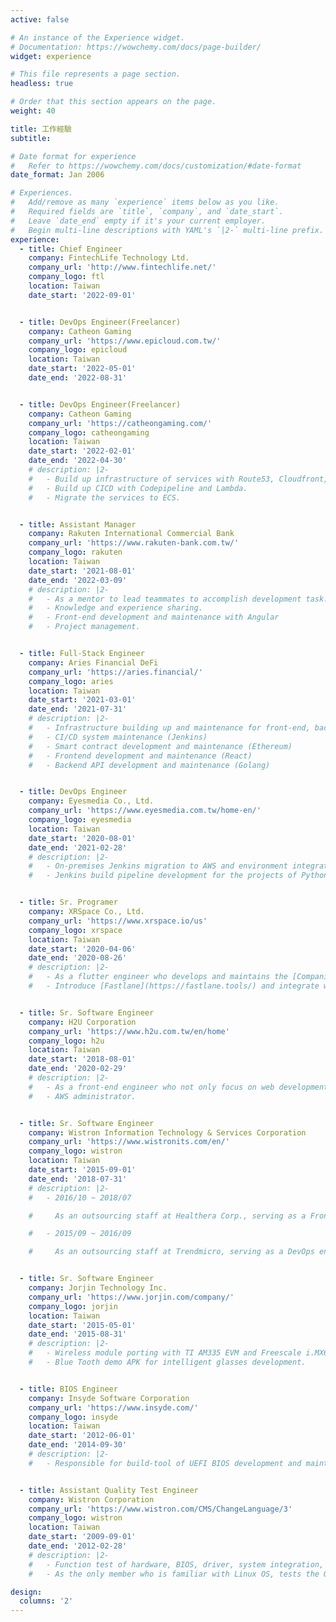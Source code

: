 ```yaml
---
active: false

# An instance of the Experience widget.
# Documentation: https://wowchemy.com/docs/page-builder/
widget: experience

# This file represents a page section.
headless: true

# Order that this section appears on the page.
weight: 40

title: 工作經驗
subtitle:

# Date format for experience
#   Refer to https://wowchemy.com/docs/customization/#date-format
date_format: Jan 2006

# Experiences.
#   Add/remove as many `experience` items below as you like.
#   Required fields are `title`, `company`, and `date_start`.
#   Leave `date_end` empty if it's your current employer.
#   Begin multi-line descriptions with YAML's `|2-` multi-line prefix.
experience:
  - title: Chief Engineer
    company: FintechLife Technology Ltd.
    company_url: 'http://www.fintechlife.net/'
    company_logo: ftl
    location: Taiwan
    date_start: '2022-09-01'


  - title: DevOps Engineer(Freelancer)
    company: Catheon Gaming
    company_url: 'https://www.epicloud.com.tw/'
    company_logo: epicloud
    location: Taiwan
    date_start: '2022-05-01'
    date_end: '2022-08-31'


  - title: DevOps Engineer(Freelancer)
    company: Catheon Gaming
    company_url: 'https://catheongaming.com/'
    company_logo: catheongaming
    location: Taiwan
    date_start: '2022-02-01'
    date_end: '2022-04-30'
    # description: |2-
    #   - Build up infrastructure of services with Route53, Cloudfront, S3, EC2, ALB.
    #   - Build up CICD with Codepipeline and Lambda.
    #   - Migrate the services to ECS.


  - title: Assistant Manager
    company: Rakuten International Commercial Bank
    company_url: 'https://www.rakuten-bank.com.tw/'
    company_logo: rakuten
    location: Taiwan
    date_start: '2021-08-01'
    date_end: '2022-03-09'
    # description: |2-
    #   - As a mentor to lead teammates to accomplish development task.
    #   - Knowledge and experience sharing.
    #   - Front-end development and maintenance with Angular
    #   - Project management.


  - title: Full-Stack Engineer
    company: Aries Financial DeFi
    company_url: 'https://aries.financial/'
    company_logo: aries
    location: Taiwan
    date_start: '2021-03-01'
    date_end: '2021-07-31'
    # description: |2-
    #   - Infrastructure building up and maintenance for front-end, back-end and RDB with AWS.
    #   - CI/CD system maintenance (Jenkins)
    #   - Smart contract development and maintenance (Ethereum)
    #   - Frontend development and maintenance (React)
    #   - Backend API development and maintenance (Golang)


  - title: DevOps Engineer
    company: Eyesmedia Co., Ltd.
    company_url: 'https://www.eyesmedia.com.tw/home-en/'
    company_logo: eyesmedia
    location: Taiwan
    date_start: '2020-08-01'
    date_end: '2021-02-28'
    # description: |2-
    #   - On-premises Jenkins migration to AWS and environment integration.
    #   - Jenkins build pipeline development for the projects of Python, Java, .Net and NodeJS.


  - title: Sr. Programer
    company: XRSpace Co., Ltd.
    company_url: 'https://www.xrspace.io/us'
    company_logo: xrspace
    location: Taiwan
    date_start: '2020-04-06'
    date_end: '2020-08-26'
    # description: |2-
    #   - As a flutter engineer who develops and maintains the [Companion APP](https://apps.apple.com/us/app/xrspace/id1488739390) of the head suit.
    #   - Introduce [Fastlane](https://fastlane.tools/) and integrate with Jenkins to accelerate the time of app release for all environments by just one click.


  - title: Sr. Software Engineer
    company: H2U Corporation
    company_url: 'https://www.h2u.com.tw/en/home'
    company_logo: h2u
    location: Taiwan
    date_start: '2018-08-01'
    date_end: '2020-02-29'
    # description: |2-
    #   - As a front-end engineer who not only focus on web development but also acts as the role for defining the mobile app structure and backend API development.
    #   - AWS administrator.


  - title: Sr. Software Engineer
    company: Wistron Information Technology & Services Corporation
    company_url: 'https://www.wistronits.com/en/'
    company_logo: wistron
    location: Taiwan
    date_start: '2015-09-01'
    date_end: '2018-07-31'
    # description: |2-
    #   - 2016/10 ~ 2018/07

    #     As an outsourcing staff at Healthera Corp., serving as a Front-End engineer who has dealt with three projects and independent development in the last one, and also act as the role for DevOps and AWS administrator associate in the period.

    #   - 2015/09 ~ 2016/09

    #     As an outsourcing staff at Trendmicro, serving as a DevOps engineer, who has developed the automation test module for front-end and backend API tests.


  - title: Sr. Software Engineer
    company: Jorjin Technology Inc.
    company_url: 'https://www.jorjin.com/company/'
    company_logo: jorjin
    location: Taiwan
    date_start: '2015-05-01'
    date_end: '2015-08-31'
    # description: |2-
    #   - Wireless module porting with TI AM335 EVM and Freescale i.MX6.
    #   - Blue Tooth demo APK for intelligent glasses development.


  - title: BIOS Engineer
    company: Insyde Software Corporation
    company_url: 'https://www.insyde.com/'
    company_logo: insyde
    location: Taiwan
    date_start: '2012-06-01'
    date_end: '2014-09-30'
    # description: |2-
    #   - Responsible for build-tool of UEFI BIOS development and maintenance.


  - title: Assistant Quality Test Engineer
    company: Wistron Corporation
    company_url: 'https://www.wistron.com/CMS/ChangeLanguage/3'
    company_logo: wistron
    location: Taiwan
    date_start: '2009-09-01'
    date_end: '2012-02-28'
    # description: |2-
    #   - Function test of hardware, BIOS, driver, system integration, and long-term stress.
    #   - As the only member who is familiar with Linux OS, tests the OS compatibility independently.

design:
  columns: '2'
---
```

